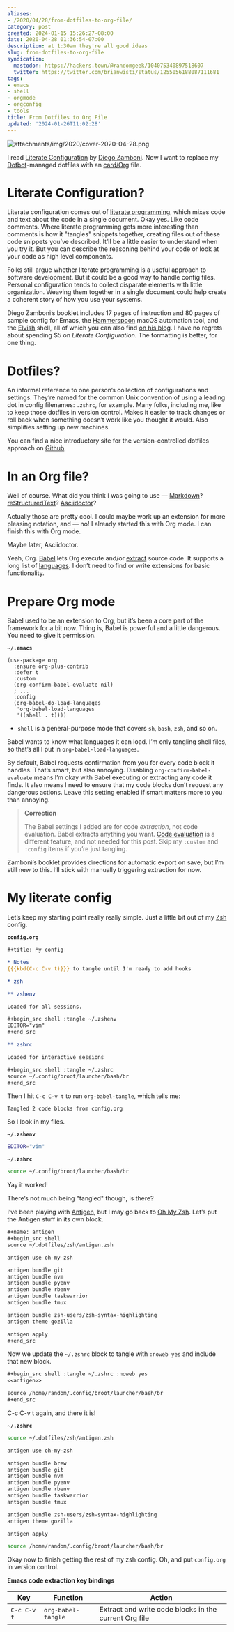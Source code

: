 ```yaml
---
aliases:
- /2020/04/28/from-dotfiles-to-org-file/
category: post
created: 2024-01-15 15:26:27-08:00
date: 2020-04-28 01:36:54-07:00
description: at 1:30am they're all good ideas
slug: from-dotfiles-to-org-file
syndication:
  mastodon: https://hackers.town/@randomgeek/104075340897518607
  twitter: https://twitter.com/brianwisti/status/1255056188087111681
tags:
- emacs
- shell
- orgmode
- orgconfig
- tools
title: From Dotfiles to Org File
updated: '2024-01-26T11:02:28'
---
```


![attachments/img/2020/cover-2020-04-28.png](../../../attachments/img/2020/cover-2020-04-28.png)

I read [Literate Configuration](https://leanpub.com/lit-config/) by [Diego Zamboni](https://zzamboni.org/). Now I want to replace my [Dotbot](https://github.com/anishathalye/dotbot)-managed dotfiles with an [card/Org](../../../card/Org.md) file.

# Literate Configuration?

Literate configuration comes out of [literate programming](http://literateprogramming.com/index.html), which mixes code and text about the code in a single document. Okay yes. Like code comments. Where literate programming gets more interesting than comments is how it "tangles" snippets together, creating files out of these code snippets you’ve described. It’ll be a little easier to understand when you try it. But you can describe the reasoning behind your code or look at your code as high level components.

Folks still argue whether literate programming is a useful approach to software development. But it could be a good way to handle config files. Personal configuration tends to collect disparate elements with little organization. Weaving them together in a single document could help create a coherent story of how you use your systems.

Diego Zamboni’s booklet includes 17 pages of instruction and 80 pages of sample config for Emacs, the [Hammerspoon](https://www.hammerspoon.org/) macOS automation tool, and the [Elvish](https://elv.sh/) shell, all of which you can also find [on his blog](https://zzamboni.org/post/2017-12-17-my-emacs-configuration-with-commentary/). I have no regrets about spending $5 on *Literate Configuration*. The
formatting is better, for one thing.

# Dotfiles?

An informal reference to one person’s collection of configurations and settings. They’re named for the common Unix convention of using a leading dot in config filenames: `.zshrc`, for example. Many folks, including me, like to keep those dotfiles in version control. Makes it easier to track changes or roll back when something doesn’t work like you thought it would. Also simplifies setting up new machines.

You can find a nice introductory site for the version-controlled dotfiles approach on [Github](https://dotfiles.github.io/).

# In an Org file?

Well of course. What did you think I was going to use — [Markdown](https://github.com/jostylr/literate-programming)? [reStructuredText](https://slott56.github.io/PyLit-3/_build/html/index.html)? [Asciidoctor](https://aimlesslygoingforward.com/blog/2019/10/02/roguelike-tutorial-up-to-date-and-literate/)?

Actually those are pretty cool. I could maybe work up an extension for more pleasing notation, and — no! I already started this with Org mode. I can finish this with Org mode.

Maybe later, Asciidoctor.

Yeah, Org. [Babel](https://orgmode.org/worg/org-contrib/babel/) lets Org execute and/or [extract](https://orgmode.org/manual/Extracting-Source-Code.html#Extracting-Source-Code) source code. It supports a long list of [languages](https://orgmode.org/worg/org-contrib/babel/languages.html). I don’t need to find or write extensions for basic functionality.

# Prepare Org mode

Babel used to be an extension to Org, but it’s been a core part of the framework for a bit now. Thing is, Babel is powerful and a little dangerous. You need to give it permission.

**`~/.emacs`**

````elisp
(use-package org
  :ensure org-plus-contrib
  :defer t
  :custom
  (org-confirm-babel-evaluate nil)
  ; ...
  :config
  (org-babel-do-load-languages
   'org-babel-load-languages
   '((shell . t)))) 
````

* `shell` is a general-purpose mode that covers `sh`, `bash`, `zsh`, and so on.

Babel wants to know what languages it can load. I’m only tangling shell files, so that’s all I put in `org-babel-load-languages`.

By default, Babel requests confirmation from you for every code block it handles. That’s smart, but also annoying. Disabling `org-confirm-babel-evaluate` means I’m okay with Babel executing or extracting any code it finds. It also means I need to ensure that my code blocks don’t request any dangerous actions. Leave this setting enabled if smart matters more to you than annoying.

 > 
 > **Correction**
>
 > The Babel settings I added are for code *extraction*, not code evaluation. Babel extracts anything you want. [Code evaluation](https://orgmode.org/manual/Evaluating-Code-Blocks.html#Evaluating-Code-Blocks) is a different feature, and not needed for this post. Skip my `:custom` and `:config` items if you’re just tangling.

Zamboni’s booklet provides directions for automatic export on save, but I’m still new to this. I’ll stick with manually triggering extraction for now.

# My literate config

Let’s keep my starting point really really simple. Just a little bit out of my [Zsh](https://www.zsh.org/) config.

**`config.org`**

````org
#+title: My config

* Notes
{{{kbd(C-c C-v t)}}} to tangle until I'm ready to add hooks

* zsh

** zshenv

Loaded for all sessions.

#+begin_src shell :tangle ~/.zshenv
EDITOR="vim"
#+end_src

** zshrc

Loaded for interactive sessions

#+begin_src shell :tangle ~/.zshrc
source ~/.config/broot/launcher/bash/br
#+end_src
````

Then I hit `C-c C-v t` to run `org-babel-tangle`, which tells me:

````
Tangled 2 code blocks from config.org
````

So I look in my files.

**`~/.zshenv`**

````zsh
EDITOR="vim"
````

**`~/.zshrc`**

````zsh
source ~/.config/broot/launcher/bash/br
````

Yay it worked!

There’s not much being "tangled" though, is there?

I’ve been playing with [Antigen](https://antigen.sharats.me/), but I may go back to [Oh My Zsh](https://ohmyz.sh/). Let’s put the Antigen stuff in its own block.

````org
#+name: antigen
#+begin_src shell
source ~/.dotfiles/zsh/antigen.zsh

antigen use oh-my-zsh

antigen bundle git
antigen bundle nvm
antigen bundle pyenv
antigen bundle rbenv
antigen bundle taskwarrior
antigen bundle tmux

antigen bundle zsh-users/zsh-syntax-highlighting
antigen theme gozilla

antigen apply
#+end_src
````

Now we update the `~/.zshrc` block to tangle with `:noweb yes` and include that new block.

````org
#+begin_src shell :tangle ~/.zshrc :noweb yes
<<antigen>>

source /home/random/.config/broot/launcher/bash/br
#+end_src
````

C-c C-v t again, and there it is!

**`~/.zshrc`**

````zsh
source ~/.dotfiles/zsh/antigen.zsh

antigen use oh-my-zsh

antigen bundle brew
antigen bundle git
antigen bundle nvm
antigen bundle pyenv
antigen bundle rbenv
antigen bundle taskwarrior
antigen bundle tmux

antigen bundle zsh-users/zsh-syntax-highlighting
antigen theme gozilla

antigen apply

source /home/random/.config/broot/launcher/bash/br
````

Okay now to finish getting the rest of my zsh config. Oh, and put `config.org` in version control.

**Emacs code extraction key bindings**

|Key|Function|Action|
|---|--------|------|
|`C-c C-v t`|`org-babel-tangle`|Extract and write code blocks in the current Org file|